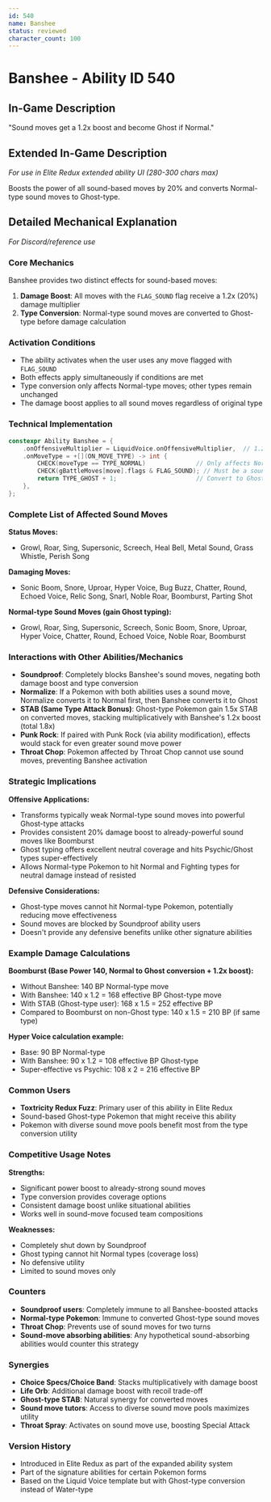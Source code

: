 ```yaml
---
id: 540
name: Banshee
status: reviewed
character_count: 100
---
```


# Banshee - Ability ID 540

## In-Game Description
"Sound moves get a 1.2x boost and become Ghost if Normal."

## Extended In-Game Description
*For use in Elite Redux extended ability UI (280-300 chars max)*

Boosts the power of all sound-based moves by 20% and converts Normal-type sound moves to Ghost-type. 

## Detailed Mechanical Explanation
*For Discord/reference use*

### Core Mechanics
Banshee provides two distinct effects for sound-based moves:
1. **Damage Boost**: All moves with the `FLAG_SOUND` flag receive a 1.2x (20%) damage multiplier
2. **Type Conversion**: Normal-type sound moves are converted to Ghost-type before damage calculation

### Activation Conditions
- The ability activates when the user uses any move flagged with `FLAG_SOUND`
- Both effects apply simultaneously if conditions are met
- Type conversion only affects Normal-type moves; other types remain unchanged
- The damage boost applies to all sound moves regardless of original type

### Technical Implementation
```cpp
constexpr Ability Banshee = {
    .onOffensiveMultiplier = LiquidVoice.onOffensiveMultiplier,  // 1.2x boost for sound moves
    .onMoveType = +[](ON_MOVE_TYPE) -> int {
        CHECK(moveType == TYPE_NORMAL)              // Only affects Normal-type moves
        CHECK(gBattleMoves[move].flags & FLAG_SOUND); // Must be a sound move
        return TYPE_GHOST + 1;                      // Convert to Ghost-type
    },
};
```

### Complete List of Affected Sound Moves
**Status Moves:**
- Growl, Roar, Sing, Supersonic, Screech, Heal Bell, Metal Sound, Grass Whistle, Perish Song

**Damaging Moves:**
- Sonic Boom, Snore, Uproar, Hyper Voice, Bug Buzz, Chatter, Round, Echoed Voice, Relic Song, Snarl, Noble Roar, Boomburst, Parting Shot

**Normal-type Sound Moves (gain Ghost typing):**
- Growl, Roar, Sing, Supersonic, Screech, Sonic Boom, Snore, Uproar, Hyper Voice, Chatter, Round, Echoed Voice, Noble Roar, Boomburst

### Interactions with Other Abilities/Mechanics
- **Soundproof**: Completely blocks Banshee's sound moves, negating both damage boost and type conversion
- **Normalize**: If a Pokemon with both abilities uses a sound move, Normalize converts it to Normal first, then Banshee converts it to Ghost
- **STAB (Same Type Attack Bonus)**: Ghost-type Pokemon gain 1.5x STAB on converted moves, stacking multiplicatively with Banshee's 1.2x boost (total 1.8x)
- **Punk Rock**: If paired with Punk Rock (via ability modification), effects would stack for even greater sound move power
- **Throat Chop**: Pokemon affected by Throat Chop cannot use sound moves, preventing Banshee activation

### Strategic Implications
**Offensive Applications:**
- Transforms typically weak Normal-type sound moves into powerful Ghost-type attacks
- Provides consistent 20% damage boost to already-powerful sound moves like Boomburst
- Ghost typing offers excellent neutral coverage and hits Psychic/Ghost types super-effectively
- Allows Normal-type Pokemon to hit Normal and Fighting types for neutral damage instead of resisted

**Defensive Considerations:**
- Ghost-type moves cannot hit Normal-type Pokemon, potentially reducing move effectiveness
- Sound moves are blocked by Soundproof ability users
- Doesn't provide any defensive benefits unlike other signature abilities

### Example Damage Calculations
**Boomburst (Base Power 140, Normal to Ghost conversion + 1.2x boost):**
- Without Banshee: 140 BP Normal-type move
- With Banshee: 140 x 1.2 = 168 effective BP Ghost-type move
- With STAB (Ghost-type user): 168 x 1.5 = 252 effective BP
- Compared to Boomburst on non-Ghost type: 140 x 1.5 = 210 BP (if same type)

**Hyper Voice calculation example:**
- Base: 90 BP Normal-type
- With Banshee: 90 x 1.2 = 108 effective BP Ghost-type
- Super-effective vs Psychic: 108 x 2 = 216 effective BP

### Common Users
- **Toxtricity Redux Fuzz**: Primary user of this ability in Elite Redux
- Sound-based Ghost-type Pokemon that might receive this ability
- Pokemon with diverse sound move pools benefit most from the type conversion utility

### Competitive Usage Notes
**Strengths:**
- Significant power boost to already-strong sound moves
- Type conversion provides coverage options
- Consistent damage boost unlike situational abilities
- Works well in sound-move focused team compositions

**Weaknesses:**
- Completely shut down by Soundproof
- Ghost typing cannot hit Normal types (coverage loss)
- No defensive utility
- Limited to sound moves only

### Counters
- **Soundproof users**: Completely immune to all Banshee-boosted attacks
- **Normal-type Pokemon**: Immune to converted Ghost-type sound moves
- **Throat Chop**: Prevents use of sound moves for two turns
- **Sound-move absorbing abilities**: Any hypothetical sound-absorbing abilities would counter this strategy

### Synergies
- **Choice Specs/Choice Band**: Stacks multiplicatively with damage boost
- **Life Orb**: Additional damage boost with recoil trade-off
- **Ghost-type STAB**: Natural synergy for converted moves
- **Sound move tutors**: Access to diverse sound move pools maximizes utility
- **Throat Spray**: Activates on sound move use, boosting Special Attack

### Version History
- Introduced in Elite Redux as part of the expanded ability system
- Part of the signature abilities for certain Pokemon forms
- Based on the Liquid Voice template but with Ghost-type conversion instead of Water-type